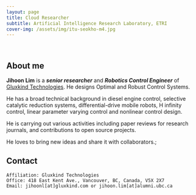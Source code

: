 ```yaml
---
layout: page
title: Cloud Researcher
subtitle: Artificial Intelligence Research Laboratory, ETRI
cover-img: /assets/img/itu-seokho-m4.jpg
---
```


<br/>

## About me

**Jihoon Lim** is a **_senior researcher_** and **_Robotics Control Engineer_** of [Gluxkind Technologies](https://gluxkind.com). He designs Optimal and Robust Control Systems.

He has a broad technical background in diesel engine control, selective catalytic reduction systems, differential-drive mobile robots, H infinity control, linear parameter varying control and nonlinear control design. 

He is carrying out various activities including paper reviews for research journals, and contributions to open source projects.  

He loves to bring new ideas and share it with collaborators.;

## Contact

```
Affiliation: Gluxkind Technologies
Office: 418 East Kent Ave., Vancouver, BC, Canada, V5X 2X7
Email: jihoonl[at]gluxkind.com or jihoon.lim[at]alumni.ubc.ca
```

